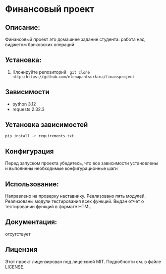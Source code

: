 # Финансовый проект


## Описание:
Финансовый проект это домашнее задание студента: работа над виджетом банковских операций


## Установка:
1. Клонируйте репозиторий 
``` git clone nttps:https://github.com/elenapantsurkina/finansproject```


## Зависимости
- python 3.12
- requests 2.32.3


## Установка зависимостей
```pip install -r requirements.txt```


## Конфигурация
Перед запуском проекта убедитесь, что все зависимости установлены и выполнены необходимые конфигурационные шаги


## Использование:
Направлено на проверку наставнику.
Реализовано пять модулей.
Реализованы модули тестирования всех функций.
Выдан отчет о тестировании функций в формате HTML


## Документация:
отсутствует


## Лицензия 
Этот проект лицензирован под лицензией MIT. Подробности см. в файле LICENSE.

